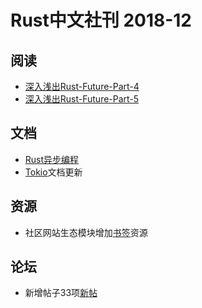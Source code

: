 # Rust中文社刊 2018-12

## 阅读

- [深入浅出Rust-Future-Part-4](https://rustlang-cn.org//read/rust/2018/深入浅出Rust-Future-Part-4.html)
- [深入浅出Rust-Future-Part-5](https://rustlang-cn.org//read/rust/2018/深入浅出Rust-Future-Part-5.html)

## 文档

- [Rust异步编程](https://rustlang-cn.org/rust/async-rust/)
- [Tokio](https://rustlang-cn.org/server/tokio/)文档更新

## 资源

- 社区网站生态模块增加[书签](https://rustlang-cn.org/resourse/mark/)资源

## 论坛

- 新增帖子33项[新帖](https://github.com/rustlang-cn/forum/issues)